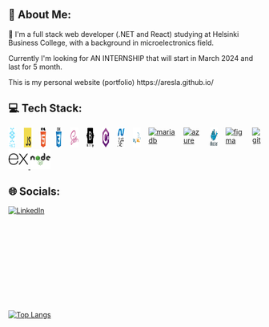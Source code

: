 <h2>💫 About Me:</h2>
<p dir="auto">
  🌱 I'm a full stack web developer (.NET and React) studying at Helsinki Business College, with a background in microelectronics field.</p>
<p dir="auto"> 
 Currently I'm looking for AN INTERNSHIP that will start in March 2024 and last for 5 month.</p>
<p>
  This is my personal website (portfolio)  https://aresla.github.io/
</p> 
<h2>💻 Tech Stack:</h2>
<div style="display:flex; gap:1rem">
<a href="https://reactjs.org/" rel="nofollow">
  <img src="https://raw.githubusercontent.com/devicons/devicon/master/icons/react/react-original-wordmark.svg" 
  alt="react" width="40" height="40" style="max-width: 100%;"> 
</a>
<a href="https://developer.mozilla.org/en-US/docs/Web/JavaScript" rel="nofollow"> <img src="https://raw.githubusercontent.com/devicons/devicon/master/icons/javascript/javascript-original.svg" alt="javascript" width="40" height="40" style="max-width: 100%;"> 
</a>
<a href="https://www.w3.org/html/" rel="nofollow"> 
  <img src="https://raw.githubusercontent.com/devicons/devicon/master/icons/html5/html5-original-wordmark.svg" 
  alt="html5" width="40" height="40" style="max-width: 100%;"> 
</a>
  <a href="https://www.w3schools.com/css/" rel="nofollow"> 
    <img src="https://raw.githubusercontent.com/devicons/devicon/master/icons/css3/css3-original-wordmark.svg" 
    alt="css3" width="40" height="40" style="max-width: 100%;"> 
</a>
<a href="https://sass-lang.com" rel="nofollow"> 
    <img src="https://raw.githubusercontent.com/devicons/devicon/master/icons/sass/sass-original.svg" alt="sass" width="40" height="40" style="max-width: 100%;"> 
</a>
<a href="https://getbootstrap.com" rel="nofollow"> <img src="https://raw.githubusercontent.com/devicons/devicon/master/icons/bootstrap/bootstrap-plain-wordmark.svg" alt="bootstrap" width="40" height="40" style="max-width: 100%;"> </a>
  <a href="https://www.w3schools.com/cs/" rel="nofollow"> 
    <img src="https://raw.githubusercontent.com/devicons/devicon/master/icons/csharp/csharp-original.svg" 
    alt="csharp" width="40" height="40" style="max-width: 100%;"> 
</a>
<a href="https://dotnet.microsoft.com/" rel="nofollow"> <img src="https://raw.githubusercontent.com/devicons/devicon/master/icons/dot-net/dot-net-original-wordmark.svg" alt="dotnet" width="40" height="40" style="max-width: 100%;">
</a>
<a href="https://www.mysql.com/" rel="nofollow"> 
  <img src="https://raw.githubusercontent.com/devicons/devicon/master/icons/mysql/mysql-original-wordmark.svg" 
  alt="mysql" width="40" height="40" style="max-width: 100%;"> 
</a>
<a href="https://mariadb.org/" rel="nofollow"> 
  <img src="https://camo.githubusercontent.com/c801bc4030f308500f29b695f0771ba313b3b2088c91d06152b5cc5a050e3127/68747470733a2f2f7777772e766563746f726c6f676f2e7a6f6e652f6c6f676f732f6d6172696164622f6d6172696164622d69636f6e2e737667" alt="mariadb" width="40" height="40" data-canonical-src="https://www.vectorlogo.zone/logos/mariadb/mariadb-icon.svg" style="max-width: 100%;">
</a>
<a href="https://azure.microsoft.com/en-in/" rel="nofollow"> 
  <img src="https://camo.githubusercontent.com/6df31a460cb0c38f960e92812c8b6f8bce4c7f13170fb4782f0b31ab8e792ac2/68747470733a2f2f7777772e766563746f726c6f676f2e7a6f6e652f6c6f676f732f6d6963726f736f66745f617a7572652f6d6963726f736f66745f617a7572652d69636f6e2e737667" alt="azure" width="40" height="40" data-canonical-src="https://www.vectorlogo.zone/logos/microsoft_azure/microsoft_azure-icon.svg" style="max-width: 100%;"> 
</a>
<a href="https://www.docker.com/" rel="nofollow"> 
  <img src="https://raw.githubusercontent.com/devicons/devicon/master/icons/docker/docker-original-wordmark.svg" alt="docker" width="40" height="40" style="max-width: 100%;">
</a>
<a href="https://www.figma.com/" rel="nofollow"> 
  <img src="https://camo.githubusercontent.com/ed93c2b000a76ceaad1503e7eb9356591b885227e82a36a005b9d3498b303ba5/68747470733a2f2f7777772e766563746f726c6f676f2e7a6f6e652f6c6f676f732f6669676d612f6669676d612d69636f6e2e737667" alt="figma" width="40" height="40" data-canonical-src="https://www.vectorlogo.zone/logos/figma/figma-icon.svg" style="max-width: 100%;"> 
</a>
<a href="https://git-scm.com/" rel="nofollow"> 
  <img src="https://camo.githubusercontent.com/fbfcb9e3dc648adc93bef37c718db16c52f617ad055a26de6dc3c21865c3321d/68747470733a2f2f7777772e766563746f726c6f676f2e7a6f6e652f6c6f676f732f6769742d73636d2f6769742d73636d2d69636f6e2e737667" alt="git" width="40" height="40" data-canonical-src="https://www.vectorlogo.zone/logos/git-scm/git-scm-icon.svg" style="max-width: 100%;"> 
</a>
</div>
<a href="https://expressjs.com" rel="nofollow"> 
  <img src="https://raw.githubusercontent.com/devicons/devicon/master/icons/express/express-original.svg" alt="express" width="40" height="40" style="max-width: 100%;"> 
</a>
<a href="https://nodejs.org" rel="nofollow"> 
  <img src="https://raw.githubusercontent.com/devicons/devicon/master/icons/nodejs/nodejs-original-wordmark.svg" alt="nodejs" width="40" height="40" style="max-width: 100%;"> 
</a>
<h2>🌐 Socials:</h2>
<div style= "margin-bottom:10rem">
<a href="https://www.linkedin.com/in/tatiana-panteleychuk-30a758a2/" rel="nofollow" target=”_blank”>
  <img src="https://camo.githubusercontent.com/f17ba9730c27e5f1230325b94c8b68bbf3115d32650866f6e3d0ade68201beea/68747470733a2f2f696d672e736869656c64732e696f2f62616467652f4c696e6b6564496e2d2532333030373742352e7376673f6c6f676f3d6c696e6b6564696e266c6f676f436f6c6f723d7768697465" alt="LinkedIn" data-canonical-src="https://img.shields.io/badge/LinkedIn-%230077B5.svg?logo=linkedin&amp;logoColor=white" style="max-width: 100%;">
</a>
<br/>  
</div>
<br/>

[![Top Langs](https://github-readme-stats-git-masterrstaa-rickstaa.vercel.app/api/top-langs/?username=aresla)](https://github.com/aresla/github-readme-stats)
<br/>
